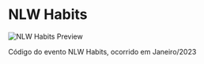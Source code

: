 # NLW Habits

<img src="https://repository-images.githubusercontent.com/589784841/4ca0d44d-589f-4394-9f79-dbfa6c235b03" alt="NLW Habits Preview">

Código do evento NLW Habits, ocorrido em Janeiro/2023
